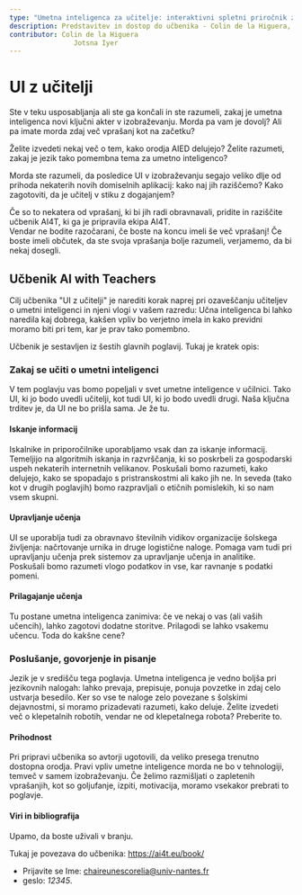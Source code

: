 ```yaml
---
type: "Umetna inteligenca za učitelje: interaktivni spletni priročnik za učitelje"
description: Predstavitev in dostop do učbenika - Colin de la Higuera, Jotsna Iyer
contributor: Colin de la Higuera
                Jotsna Iyer
---
```

# UI z učitelji

Ste v teku usposabljanja ali ste ga končali in ste razumeli, zakaj je umetna inteligenca novi ključni akter v izobraževanju. Morda pa vam je dovolj? Ali pa imate morda zdaj več vprašanj kot na začetku?

Želite izvedeti nekaj več o tem, kako orodja AIED delujejo? Želite razumeti, zakaj je jezik tako pomembna tema za umetno inteligenco?

Morda ste razumeli, da posledice UI v izobraževanju segajo veliko dlje od prihoda nekaterih novih domiselnih aplikacij: kako naj jih raziščemo? Kako zagotoviti, da je učitelj v stiku z dogajanjem?

Če so to nekatera od vprašanj, ki bi jih radi obravnavali, pridite in raziščite učbenik AI4T, ki ga je pripravila ekipa AI4T.  
Vendar ne bodite razočarani, če boste na koncu imeli še več vprašanj! Če boste imeli občutek, da ste svoja vprašanja bolje razumeli, verjamemo, da bi nekaj dosegli.

## Učbenik AI with Teachers

Cilj učbenika "UI z učitelji" je narediti korak naprej pri ozaveščanju učiteljev o umetni inteligenci in njeni vlogi v vašem razredu: Učna inteligenca bi lahko naredila kaj dobrega, kakšen vpliv bo verjetno imela in kako previdni moramo biti pri tem, kar je prav tako pomembno.

Učbenik je sestavljen iz šestih glavnih poglavij. Tukaj je kratek opis:

### Zakaj se učiti o umetni inteligenci

V tem poglavju vas bomo popeljali v svet umetne inteligence v učilnici.
Tako UI, ki jo bodo uvedli učitelji, kot tudi UI, ki jo bodo uvedli drugi. Naša ključna trditev je, da UI ne bo prišla sama. Je že tu.

#### Iskanje informacij

Iskalnike in priporočilnike uporabljamo vsak dan za iskanje informacij. Temeljijo na algoritmih iskanja in razvrščanja, ki so poskrbeli za gospodarski uspeh nekaterih internetnih velikanov. Poskušali bomo razumeti, kako delujejo, kako se spopadajo s pristranskostmi ali kako jih ne. In seveda (tako kot v drugih poglavjih) bomo razpravljali o etičnih pomislekih, ki so nam vsem skupni.

#### Upravljanje učenja

UI se uporablja tudi za obravnavo številnih vidikov organizacije šolskega življenja: načrtovanje urnika in druge logistične naloge. Pomaga vam tudi pri upravljanju učenja prek sistemov za upravljanje učenja in analitike. Poskušali bomo razumeti vlogo podatkov in vse, kar ravnanje s podatki pomeni.

#### Prilagajanje učenja

Tu postane umetna inteligenca zanimiva: če ve nekaj o vas (ali vaših učencih), lahko zagotovi dodatne storitve. Prilagodi se lahko vsakemu učencu. Toda do kakšne cene?

### Poslušanje, govorjenje in pisanje

Jezik je v središču tega poglavja. Umetna inteligenca je vedno boljša pri jezikovnih nalogah: lahko prevaja, prepisuje, ponuja povzetke in zdaj celo ustvarja besedilo. Ker so vse te naloge zelo povezane s šolskimi dejavnostmi, si moramo prizadevati razumeti, kako deluje. Želite izvedeti več o klepetalnih robotih, vendar ne od klepetalnega robota? Preberite to.

#### Prihodnost

Pri pripravi učbenika so avtorji ugotovili, da veliko presega trenutno dostopna orodja. Pravi vpliv umetne inteligence morda ne bo v tehnologiji, temveč v samem izobraževanju. Če želimo razmišljati o zapletenih vprašanjih, kot so goljufanje, izpiti, motivacija, moramo vsekakor prebrati to poglavje.

#### Viri in bibliografija

Upamo, da boste uživali v branju.

Tukaj je povezava do učbenika: https://ai4t.eu/book/

- Prijavite se Ime: chaireunescorelia@univ-nantes.fr
- geslo: _12345_.
